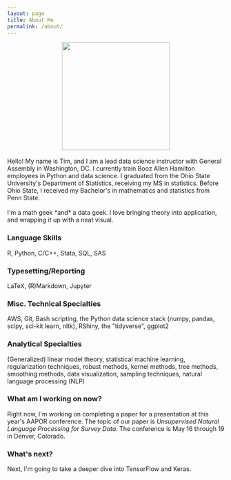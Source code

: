 ```yaml
---
layout: page
title: About Me
permalink: /about/
---
```

<center>
<img src='../images/tim.png' width='250'>
</center>
<br>
Hello!  My name is Tim, and I am a lead data science instructor with General
Assembly in Washington, DC. I currently train Booz Allen Hamilton employees in Python and data science. I graduated from the Ohio State University's Department of Statistics, receiving my MS in statistics. Before Ohio State, I received my Bachelor's in mathematics and statistics from Penn State.
<br><br>
I'm a math geek *and* a data geek. I love bringing theory into application, and
wrapping it up with a neat visual.

### Language Skills
R, Python, C/C++, Stata, SQL, SAS

### Typesetting/Reporting
LaTeX, (R)Markdown, Jupyter

### Misc. Technical Specialties
AWS, Git, Bash scripting, the Python data science stack (numpy, pandas, scipy,
sci-kit learn, nltk), RShiny, the "tidyverse", ggplot2

### Analytical Specialties
(Generalized) linear model theory, statistical machine learning, regularization
techniques, robust methods, kernel methods, tree methods, smoothing methods,
data visualization, sampling techniques, natural language processing (NLP)

### What am I working on now?
Right now, I'm working on completing a paper for a presentation at this year's AAPOR conference. The topic of our paper is _Unsupervised Natural Language Processing for Survey Data_. The conference is May 16 through 19 in Denver, Colorado.

### What's next?
Next, I'm going to take a deeper dive into TensorFlow and Keras.
